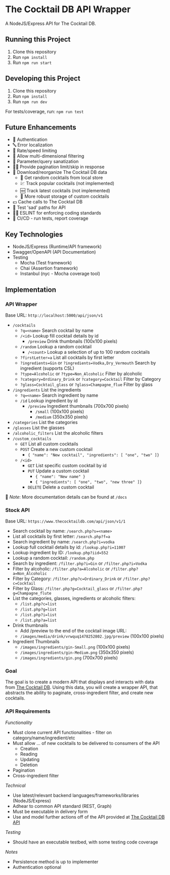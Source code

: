 # The Cocktail DB API Wrapper

A NodeJS/Express API for The Cocktail DB.

## Running this Project

1. Clone this repository
2. Run `npm install`
3. Run `npm run start`

## Developing this Project

1. Clone this repository
2. Run `npm install`
3. Run `npm run dev`

For tests/coverage, run: `npm run test`

## Future Enhancements

* 🔐 Authentication
* 🔤 Error localization
* 🚗 Rate/speed limiting
* 💫 Allow multi-dimensional filtering
* 🧼 Parameter/query sanatization
* 🕵️‍♂️ Provide pagination limit/skip in response
* 🔽 Download/reorganize The Cocktail DB data
    * 🔀 Get random cocktails from local store
    * 💹 Track popular cocktails (not implemented)
    * 🆕 Track latest cocktails (not implemented)
    * 🥫 More robust storage of custom cocktails
* 💵 Cache calls to The Cocktail DB
* 🧪 Test 'sad' paths for API
* 👨‍💻 ESLINT for enforcing coding standards
* 📓 CI/CD - run tests, report coverage

## Key Technologies

* NodeJS/Express (Runtime/API framework)
* Swagger/OpenAPI (API Documentation)
* Testing
    * Mocha (Test framework)
    * Chai (Assertion framework)
    * Instanbul (nyc - Mocha coverage tool)

## Implementation

### API Wrapper

Base URL: `http://localhost:5000/api/json/v1`

* `/cocktails`
    * `?q=<name>` Search cocktail by name
    * `/<id>` Lookup fill cocktail details by id
        * `/preview` Drink thumbnails (100x100 pixels)
    * `/random` Lookup a random cocktail
        * `/<count>` Lookup a selection of up to 100 random cocktails
    * `?firstLetter=a` List all cocktails by first letter
    *  `?ingredients=Gin` or `?ingredients=Vodka,Dry_Vermouth` Search by ingredient (supports CSL)
    * `?type=Alcoholic` or `?type=Non_Alcoholic` Filter by alcoholic
    * `?category=Ordinary_Drink` or `?category=Cocktail` Filter by Category
    * `?glass=Cocktail_glass` or `?glass=Champagne_flue` Filter by glass
* `/ingredients` List the ingredients
    * `?q=<name>` Search ingredient by name
    * `/id` Lookup ingredient by id
        * `/preview` Ingredient thumbnails (700x700 pixels)
            * `/small` (100x100 pixels)
            * `/medium` (350x350 pixels)
* `/categories` List the categories
* `/glasses` List the glasses
* `/alcoholic_filters` List the alcoholic filters
* `/custom_cocktails`
    * `GET` List all custom cocktails
    * `POST` Create a new custom cocktail
        * `{ "name": "New cocktail", "ingredients": [ "one", "two" ]}`
    * `/<id>`
        * `GET` List specific custom cocktail by id
        * `PUT` Update a custom cocktail
            * `{ "name": "New name" }`
            * `{ "ingredients": [ "one", "two", "new three" ]}`
        * `DELETE` Delete a custom cocktail

📝 _Note_: More documentation details can be found at `/docs`

### Stock API

Base URL: `https://www.thecocktaildb.com/api/json/v1/1`
* Search cocktail by name: `/search.php?s=<name>`
* List all cocktails by first letter: `/search.php?f=a`
* Search ingredient by name: `/search.php?i=vodka`
* Lookup full cocktail details by id: `/lookup.php?i=11007`
* Lookup ingredient by ID: `/lookup.php?iid=552`
* Lookup a random cocktail: `/random.php`
* Search by ingredient: `/filter.php?i=Gin` or `/filter.php?i=Vodka`
* Filter by alcoholic: `/filter.php?a=Alcoholic` or `/filter.php?a=Non_Alcoholic`
* Filter by Category: `/filter.php?c=Ordinary_Drink` or `/filter.php?c=Cocktail`
* Filter by Glass: `/filter.php?g=Cocktail_glass` or `/filter.php?g=Champagne_flute`
* List the categories, glasses, ingredients or alcoholic filters:
    * `/list.php?c=list`
    * `/list.php?g=list`
    * `/list.php?i=list`
    * `/list.php?a=list`
* Drink thumbnails
    * Add /preview to the end of the cocktail image URL:
    * `/images/media/drink/vrwquq1478252802.jpg/preview` (100x100 pixels)
* Ingredient Thumbnails
    * `/images/ingredients/gin-Small.png` (100x100 pixels)
    * `/images/ingredients/gin-Medium.png` (350x350 pixels)
    * `/images/ingredients/gin.png` (700x700 pixels)

### Goal

The goal is to create a modern API that displays and interacts with data from [The Cocktail DB](https://thecocktaildb.com/). Using this data, you will create a wrapper API, that abstracts the ability to paginate, cross-ingredient filter, and create new cocktails.

### API Requirements

_Functionality_

* Must clone current API functionalities - filter on category/name/ingredient/etc
* Must allow ... of new cocktails to be delivered to consumers of the API
    * Creation
    * Reading
    * Updating
    * Deletion
* Pagination
* Cross-ingredient filter

_Technical_

* Use latest/relevant backend languages/frameworks/libraries (NodeJS/Express)
* Adhear to common API standard (REST, Graph)
* Must be executable in delivery form
* Use and model further actions off of the API provided at [The Cocktail DB API](https://www.thecocktaildb.com/api.php)

_Testing_

* Should have an executable testbed, with some testing code coverage

_Notes_

* Persistence method is up to implementer
* Authentication optional